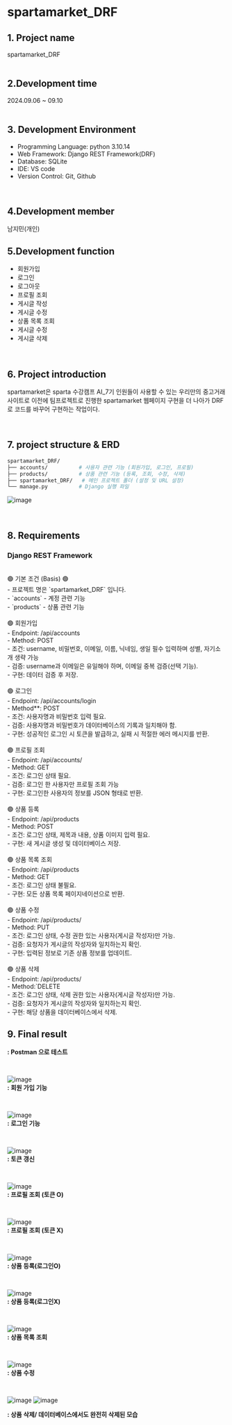 # spartamarket_DRF


## 1. Project name
spartamarket_DRF
<br/> 
<br/> 
## 2.Development time 
2024.09.06 ~ 09.10
<br/> 
<br/> 
## 3. Development Environment
- Programming Language: python 3.10.14
- Web Framework: Django REST Framework(DRF)
- Database: SQLite
- IDE: VS code
- Version Control: Git, Github

<br/>

## 4.Development member
남지민(개인)
<br/>
## 5.Development function
- 회원가입
- 로그인
- 로그아웃
- 프로필 조회
- 게시글 작성
- 게시글 수정
- 상품 목록 조회
- 게시글 수정
- 게시글 삭제
<br/>
 

## 6. Project introduction
spartamarket은 sparta 수강캠프 AI_7기 인원들이 사용할 수 있는 우리만의 중고거래 사이트로 이전에 팀프로젝트로 진행한 spartamarket 웹페이지 구현을 더 나아가 DRF로 코드를 바꾸어 구현하는 작업이다.


<br/>


## 7. project structure & ERD
```bash
spartamarket_DRF/
├── accounts/          # 사용자 관련 기능 (회원가입, 로그인, 프로필)
├── products/          # 상품 관련 기능 (등록, 조회, 수정, 삭제)
├── spartamarket_DRF/   # 메인 프로젝트 폴더 (설정 및 URL 설정)
└── manage.py          # Django 실행 파일
```
![image](https://github.com/user-attachments/assets/0dc9b2dd-292c-4bb5-b748-de41f4f207e7)


<br/>

## 8. Requirements

### Django REST Framework
<br/>
🟢 기본 조건 (Basis) 🟢
  <br/>
- 프로젝트 명은 `spartamarket_DRF` 입니다.
 <br/>
- `accounts` - 계정 관련 기능
  <br/>
- `products` - 상품 관련 기능
 <br/>
 <br/>
  🟢 회원가입
   <br/>
    - Endpoint: /api/accounts
   <br/>
    - Method: POST
<br/>
    - 조건: username, 비밀번호, 이메일, 이름, 닉네임, 생일 필수 입력하며 성별, 자기소개 생략 가능
<br/>
    - 검증: username과 이메일은 유일해야 하며, 이메일 중복 검증(선택 기능).
  <br/>
    - 구현: 데이터 검증 후 저장.
  <br/>
  <br/>
 🟢  로그인
  <br/>
    - Endpoint: /api/accounts/login
  <br/>
    - Method**: POST
  <br/>
    - 조건: 사용자명과 비밀번호 입력 필요.
  <br/>
    - 검증: 사용자명과 비밀번호가 데이터베이스의 기록과 일치해야 함.
  <br/>
    - 구현: 성공적인 로그인 시 토큰을 발급하고, 실패 시 적절한 에러 메시지를 반환.
  <br/>
  <br/>
🟢  프로필 조회
  <br/>
    - Endpoint: /api/accounts/<str:username>
  <br/>
    - Method: GET
  <br/>
    - 조건: 로그인 상태 필요.
  <br/>
    - 검증: 로그인 한 사용자만 프로필 조회 가능
     <br/>
    - 구현: 로그인한 사용자의 정보를 JSON 형태로 반환.
  <br/>
  <br/>
 🟢   상품 등록
  <br/>
    - Endpoint: /api/products
     <br/>
    - Method: POST
     <br/>
    - 조건: 로그인 상태, 제목과 내용, 상품 이미지 입력 필요.
      <br/>
    - 구현: 새 게시글 생성 및 데이터베이스 저장.
     <br/>
      <br/>
🟢 상품 목록 조회
  <br/>
    - Endpoint: /api/products
    <br/>
    - Method: GET
    <br/>
    - 조건: 로그인 상태 불필요.
    <br/>
    - 구현: 모든 상품 목록 페이지네이션으로 반환.
     <br/>
      <br/>
 🟢 상품 수정
    <br/>
    - Endpoint: /api/products/<int:productId>
    <br/>
    - Method: PUT
    <br/>
    - 조건: 로그인 상태, 수정 권한 있는 사용자(게시글 작성자)만 가능.
    <br/>
    - 검증: 요청자가 게시글의 작성자와 일치하는지 확인.
    <br/>
    - 구현: 입력된 정보로 기존 상품 정보를 업데이트.
     <br/>
      <br/>
 🟢  상품 삭제
      <br/>
    - Endpoint: /api/products/<int:productId>
      <br/>
    - Method:`DELETE
      <br/>
    - 조건: 로그인 상태, 삭제 권한 있는 사용자(게시글 작성자)만 가능.
      <br/>
    - 검증: 요청자가 게시글의 작성자와 일치하는지 확인.
      <br/>
    - 구현: 해당 상품을 데이터베이스에서 삭제.


## 9. Final result
**: Postman 으로 테스트**

<br/>

![image](https://github.com/user-attachments/assets/f69861b8-84a4-4894-8bb3-35f90878e8c0)
 <br/>
 **: 회원 가입 기능** 

<br/>

![image](https://github.com/user-attachments/assets/edb9a524-f867-40ae-b5a4-bdfbf2f96b1c)
 <br/>
  **: 로그인 기능** 

<br/>

![image](https://github.com/user-attachments/assets/17cc195c-c5e4-463c-9657-c57879a79ced)
 <br/>
 **: 토큰 갱신**

<br/>

![image](https://github.com/user-attachments/assets/f2c12bac-5aa1-459d-979f-706047d29a8e)
 <br/>
 **: 프로필 조회 (토큰 O)**

<br/>

![image](https://github.com/user-attachments/assets/c3c5976a-d302-4533-b7a6-b5bb0373a52c)
 <br/>
 **: 프로필 조회 (토큰 X)**

<br/>

![image](https://github.com/user-attachments/assets/e33c81c7-fd2a-4c47-a978-e0dd60793188)
 <br/>
 **: 상품 등록(로그인O)**

<br/>

![image](https://github.com/user-attachments/assets/e44a566f-53cd-4e9a-a552-a24e902cf84f)
 <br/>
 **: 상품 등록(로그인X)**

<br/>

![image](https://github.com/user-attachments/assets/ba670f02-2b09-4630-ace9-b7180c7b7fad)
 <br/>
 **: 상품 목록 조회**

<br/>

![image](https://github.com/user-attachments/assets/cb637dce-bc6a-4e32-8ed0-d32ededbca88)
 <br/>
 **: 상품 수정**

<br/>

![image](https://github.com/user-attachments/assets/b9179d82-8f49-4526-adae-43221e79198f)
![image](https://github.com/user-attachments/assets/8c390113-f460-4661-896b-abe9bcb9e25b)
 <br/>

**: 상품 삭제/ 데이터베이스에서도 완전히 삭제된 모습**
